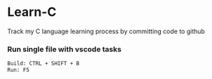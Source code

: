 # Learn-C
Track my C language learning process by committing code to github

### Run single file with vscode tasks
```bash
Build: CTRL + SHIFT + B
Run: F5
```
